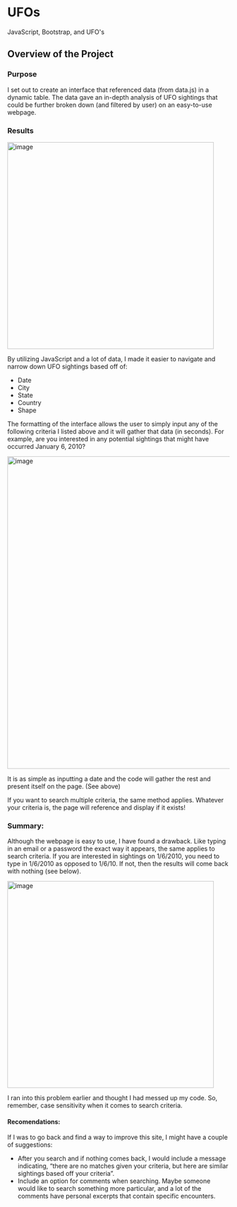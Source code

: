 # UFOs
JavaScript, Bootstrap, and UFO's


## Overview of the Project

### Purpose 

I set out to create an interface that referenced data (from data.js) in a dynamic table. The data gave an in-depth analysis of UFO sightings that could be further broken down (and filtered by user) on an easy-to-use webpage.

### Results

<img width="468" alt="image" src="https://user-images.githubusercontent.com/96212660/159187495-6869b2e1-fce0-4183-b774-c7e34f1a7aff.png">


By utilizing JavaScript and a lot of data, I made it easier to navigate and narrow down UFO sightings based off of:

- Date
- City
- State
- Country
- Shape

The formatting of the interface allows the user to simply input any of the following criteria I listed above and it will gather that data (in seconds). For example, are you interested in any potential sightings that might have occurred January 6, 2010?

<img width="707" alt="image" src="https://user-images.githubusercontent.com/96212660/159187548-edce88f1-c1e3-4fd6-8b34-ef98bfcb5f7c.png">

















It is as simple as inputting a date and the code will gather the rest and present itself on the page. (See above)

If you want to search multiple criteria, the same method applies. Whatever your criteria is, the page will reference and display if it exists!


### Summary:

Although the webpage is easy to use, I have found a drawback. Like typing in an email or a password the exact way it appears, the same applies to search criteria. If you are interested in sightings on 1/6/2010, you need to type in 1/6/2010 as opposed to 1/6/10. If not, then the results will come back with nothing (see below).

<img width="468" alt="image" src="https://user-images.githubusercontent.com/96212660/159187583-168704c4-65c6-4fde-b9db-8c44b50b5eb7.png">
 

I ran into this problem earlier and thought I had messed up my code. So, remember, case sensitivity when it comes to search criteria.

#### Recomendations:
If I was to go back and find a way to improve this site, I might have a couple of suggestions:

- After you search and if nothing comes back, I would include a message indicating, “there are no matches given your criteria, but here are similar sightings based off your criteria”.
- Include an option for comments when searching. Maybe someone would like to search something more particular, and a lot of the comments have personal excerpts that contain specific encounters.

